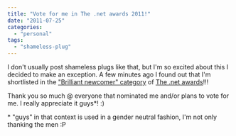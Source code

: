 ```yaml
---
title: "Vote for me in The .net awards 2011!"
date: "2011-07-25"
categories: 
  - "personal"
tags: 
  - "shameless-plug"
---
```


I don't usually post shameless plugs like that, but I'm so excited about this I decided to make an exception. A few minutes ago I found out that I'm shortlisted in the ["Brilliant newcomer" category](http://www.thenetawards.com/#num12) of [The .net awards](http://www.thenetawards.com/)!!!

Thank you so much @ everyone that nominated me and/or plans to vote for me. I really appreciate it guys\*! :)

\* "guys" in that context is used in a gender neutral fashion, I'm not only thanking the men :P
